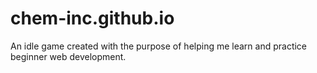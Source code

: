 # chem-inc.github.io
An idle game created with the purpose of helping me learn and practice beginner web development.
